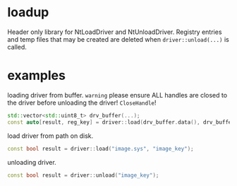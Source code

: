 # loadup

Header only library for NtLoadDriver and NtUnloadDriver. Registry entries and temp files that may be created are deleted when `driver::unload(...)` is called.

# examples

loading driver from buffer. `warning` please ensure ALL handles are closed to the driver before unloading the driver! `CloseHandle`!

```cpp
std::vector<std::uint8_t> drv_buffer(...);
const auto[result, reg_key] = driver::load(drv_buffer.data(), drv_buffer.size());
```

load driver from path on disk.

```cpp
const bool result = driver::load("image.sys", "image_key");
```

unloading driver.

```cpp
const bool result = driver::unload("image_key");
```